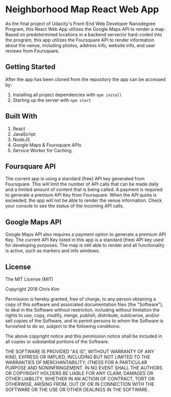 # Neighborhood Map React Web App #

As the final project of Udacity's Front-End Web Developer Nanodegree Program,
this React Web App utilizes the Google Maps API to render a map. Based on predetermined
locations in a backend server/or hard-coded into the program, this app utilizes the Foursquare
API to render information about the venue, including photos, address info, website info, and user
reviews from Foursquare.

## Getting Started ##

After the app has been cloned from the repository the app can be accessed by:
  1. Installing all project dependencies with `npm install`
  2. Starting up the server with `npm start`

## Built With ##

  1. React
  2. JavaScript
  3. NodeJS
  3. Google Maps & Foursquare APIs
  4. Service Worker for Caching

## Foursquare API ##

The current app is using a standard (free) API key generated from Foursquare. This will limit the number
of API calls that can be made daily and a limited amount of content that is being called.
A payment is required to generate a premium API Key from Foursquare. When the API quota is exceeded, the app
will not be able to render the venue information. Check your console to see the status of the incoming API calls.

## Google Maps API ##

Google Maps API also requires a payment option to generate a premium API Key. The current API Key listed in
this app is a standard (free) API key used for developing purposes. The map is still able to render and all
functionality is active, such as markers and info windows.

## License ##

The MIT License (MIT)

Copyright 2018 Chris Kim

Permission is hereby granted, free of charge, to any person obtaining a copy
of this software and associated documentation files (the "Software"), to deal
in the Software without restriction, including without limitation the rights
to use, copy, modify, merge, publish, distribute, sublicense, and/or sell
copies of the Software, and to permit persons to whom the Software is
furnished to do so, subject to the following conditions:

The above copyright notice and this permission notice shall be included in all
copies or substantial portions of the Software.

THE SOFTWARE IS PROVIDED "AS IS", WITHOUT WARRANTY OF ANY KIND, EXPRESS OR
IMPLIED, INCLUDING BUT NOT LIMITED TO THE WARRANTIES OF MERCHANTABILITY,
ITNESS FOR A PARTICULAR PURPOSE AND NONINFRINGEMENT. IN NO EVENT SHALL THE
AUTHORS OR COPYRIGHT HOLDERS BE LIABLE FOR ANY CLAIM, DAMAGES OR OTHER
LIABILITY, WHETHER IN AN ACTION OF CONTRACT, TORT OR OTHERWISE, ARISING FROM,
OUT OF OR IN CONNECTION WITH THE SOFTWARE OR THE USE OR OTHER DEALINGS IN THE
SOFTWARE.
